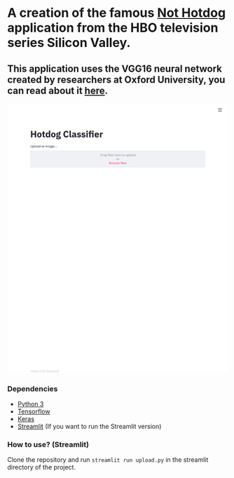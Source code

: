# A creation of the famous [Not Hotdog](https://www.youtube.com/watch?v=ACmydtFDTGs) application from the HBO television series Silicon Valley.

## This application uses the VGG16 neural network created by researchers at Oxford University, you can read about it [here](https://arxiv.org/abs/1409.1556).
![Demo](nothotdog.gif)

### Dependencies
* [Python 3](https://python.org)
* [Tensorflow](https://github.com/tensorflow/tensorflow)
* [Keras](https://github.com/keras-team/keras)
* [Streamlit](https://github.com/streamlit/streamlit) (If you want to run the Streamlit version)

### How to use? (Streamlit)
Clone the repository and run ```streamlit run upload.py``` in the streamlit directory of the project.
